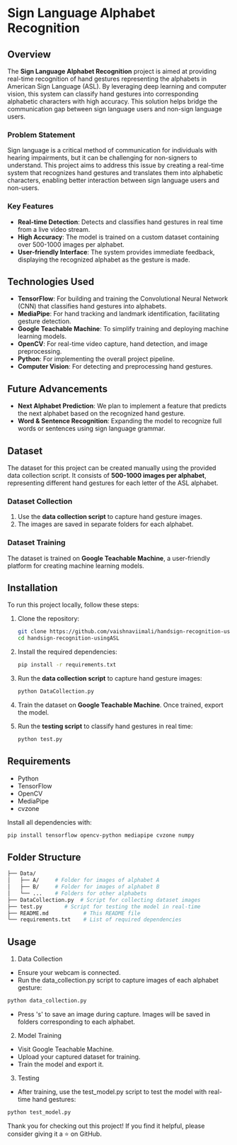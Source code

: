 # Sign Language Alphabet Recognition

## Overview

The **Sign Language Alphabet Recognition** project is aimed at providing real-time recognition of hand gestures representing the alphabets in American Sign Language (ASL). By leveraging deep learning and computer vision, this system can classify hand gestures into corresponding alphabetic characters with high accuracy. This solution helps bridge the communication gap between sign language users and non-sign language users.

### Problem Statement
Sign language is a critical method of communication for individuals with hearing impairments, but it can be challenging for non-signers to understand. This project aims to address this issue by creating a real-time system that recognizes hand gestures and translates them into alphabetic characters, enabling better interaction between sign language users and non-users.

### Key Features
- **Real-time Detection**: Detects and classifies hand gestures in real time from a live video stream.
- **High Accuracy**: The model is trained on a custom dataset containing over 500-1000 images per alphabet.
- **User-friendly Interface**: The system provides immediate feedback, displaying the recognized alphabet as the gesture is made.

## Technologies Used
- **TensorFlow**: For building and training the Convolutional Neural Network (CNN) that classifies hand gestures into alphabets.
- **MediaPipe**: For hand tracking and landmark identification, facilitating gesture detection.
- **Google Teachable Machine**: To simplify training and deploying machine learning models.
- **OpenCV**: For real-time video capture, hand detection, and image preprocessing.
- **Python**: For implementing the overall project pipeline.
- **Computer Vision**: For detecting and preprocessing hand gestures.

## Future Advancements
- **Next Alphabet Prediction**: We plan to implement a feature that predicts the next alphabet based on the recognized hand gesture.
- **Word & Sentence Recognition**: Expanding the model to recognize full words or sentences using sign language grammar.

## Dataset
The dataset for this project can be created manually using the provided data collection script. It consists of **500-1000 images per alphabet**, representing different hand gestures for each letter of the ASL alphabet.

### Dataset Collection
1. Use the **data collection script** to capture hand gesture images.
2. The images are saved in separate folders for each alphabet.

### Dataset Training
The dataset is trained on **Google Teachable Machine**, a user-friendly platform for creating machine learning models.

## Installation

To run this project locally, follow these steps:

1. Clone the repository:
    ```bash
    git clone https://github.com/vaishnaviimali/handsign-recognition-usingASL.git
    cd handsign-recognition-usingASL
    ```

2. Install the required dependencies:
    ```bash
    pip install -r requirements.txt
    ```

3. Run the **data collection script** to capture hand gesture images:
    ```bash
    python DataCollection.py
    ```

4. Train the dataset on **Google Teachable Machine**. Once trained, export the model.

5. Run the **testing script** to classify hand gestures in real time:
    ```bash
    python test.py
    ```
    
## Requirements

- Python
- TensorFlow
- OpenCV
- MediaPipe
- cvzone

Install all dependencies with:
```bash
pip install tensorflow opencv-python mediapipe cvzone numpy
```
## Folder Structure
```bash
├── Data/
│   ├── A/     # Folder for images of alphabet A
│   ├── B/     # Folder for images of alphabet B
│   └── ...    # Folders for other alphabets
├── DataCollection.py  # Script for collecting dataset images
├── test.py       # Script for testing the model in real-time
├── README.md           # This README file
└── requirements.txt    # List of required dependencies
```

## Usage
1. Data Collection
- Ensure your webcam is connected.
- Run the data_collection.py script to capture images of each alphabet gesture:
```bash
python data_collection.py
```
- Press 's' to save an image during capture. Images will be saved in folders corresponding to each alphabet.

2. Model Training
- Visit Google Teachable Machine.
- Upload your captured dataset for training.
- Train the model and export it.

3. Testing
- After training, use the test_model.py script to test the model with real-time hand gestures:
```bash
python test_model.py
```

Thank you for checking out this project! If you find it helpful, please consider giving it a ⭐️ on GitHub.




